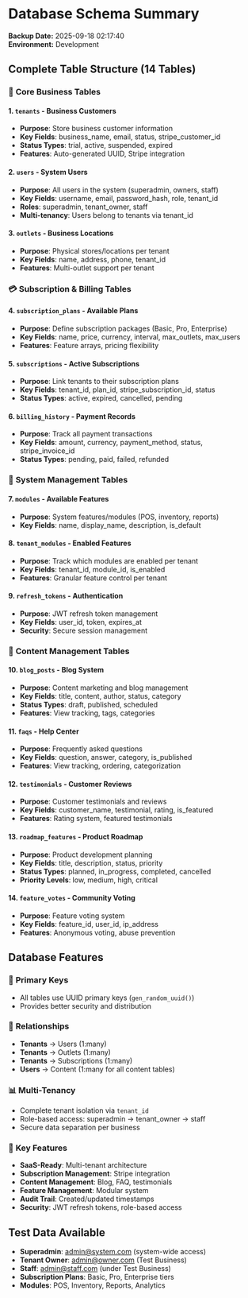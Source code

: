 # Database Schema Summary
**Backup Date:** 2025-09-18 02:17:40  
**Environment:** Development  

## Complete Table Structure (14 Tables)

### 🏢 **Core Business Tables**

#### 1. `tenants` - Business Customers
- **Purpose**: Store business customer information
- **Key Fields**: business_name, email, status, stripe_customer_id
- **Status Types**: trial, active, suspended, expired
- **Features**: Auto-generated UUID, Stripe integration

#### 2. `users` - System Users  
- **Purpose**: All users in the system (superadmin, owners, staff)
- **Key Fields**: username, email, password_hash, role, tenant_id
- **Roles**: superadmin, tenant_owner, staff
- **Multi-tenancy**: Users belong to tenants via tenant_id

#### 3. `outlets` - Business Locations
- **Purpose**: Physical stores/locations per tenant
- **Key Fields**: name, address, phone, tenant_id
- **Features**: Multi-outlet support per tenant

### 💳 **Subscription & Billing Tables**

#### 4. `subscription_plans` - Available Plans
- **Purpose**: Define subscription packages (Basic, Pro, Enterprise)
- **Key Fields**: name, price, currency, interval, max_outlets, max_users
- **Features**: Feature arrays, pricing flexibility

#### 5. `subscriptions` - Active Subscriptions  
- **Purpose**: Link tenants to their subscription plans
- **Key Fields**: tenant_id, plan_id, stripe_subscription_id, status
- **Status Types**: active, expired, cancelled, pending

#### 6. `billing_history` - Payment Records
- **Purpose**: Track all payment transactions
- **Key Fields**: amount, currency, payment_method, status, stripe_invoice_id
- **Status Types**: pending, paid, failed, refunded

### 🔧 **System Management Tables**

#### 7. `modules` - Available Features
- **Purpose**: System features/modules (POS, inventory, reports)
- **Key Fields**: name, display_name, description, is_default

#### 8. `tenant_modules` - Enabled Features
- **Purpose**: Track which modules are enabled per tenant
- **Key Fields**: tenant_id, module_id, is_enabled
- **Features**: Granular feature control per tenant

#### 9. `refresh_tokens` - Authentication
- **Purpose**: JWT refresh token management
- **Key Fields**: user_id, token, expires_at
- **Security**: Secure session management

### 📝 **Content Management Tables**

#### 10. `blog_posts` - Blog System
- **Purpose**: Content marketing and blog management
- **Key Fields**: title, content, author, status, category
- **Status Types**: draft, published, scheduled
- **Features**: View tracking, tags, categories

#### 11. `faqs` - Help Center
- **Purpose**: Frequently asked questions
- **Key Fields**: question, answer, category, is_published
- **Features**: View tracking, ordering, categorization

#### 12. `testimonials` - Customer Reviews
- **Purpose**: Customer testimonials and reviews
- **Key Fields**: customer_name, testimonial, rating, is_featured
- **Features**: Rating system, featured testimonials

#### 13. `roadmap_features` - Product Roadmap
- **Purpose**: Product development planning
- **Key Fields**: title, description, status, priority
- **Status Types**: planned, in_progress, completed, cancelled
- **Priority Levels**: low, medium, high, critical

#### 14. `feature_votes` - Community Voting
- **Purpose**: Feature voting system
- **Key Fields**: feature_id, user_id, ip_address
- **Features**: Anonymous voting, abuse prevention

## Database Features

### 🔑 **Primary Keys**
- All tables use UUID primary keys (`gen_random_uuid()`)
- Provides better security and distribution

### 🔗 **Relationships**
- **Tenants** → Users (1:many)
- **Tenants** → Outlets (1:many)  
- **Tenants** → Subscriptions (1:many)
- **Users** → Content (1:many for all content tables)

### 📊 **Multi-Tenancy**
- Complete tenant isolation via `tenant_id`
- Role-based access: superadmin → tenant_owner → staff
- Secure data separation per business

### 🎯 **Key Features**
- **SaaS-Ready**: Multi-tenant architecture
- **Subscription Management**: Stripe integration
- **Content Management**: Blog, FAQ, testimonials
- **Feature Management**: Modular system
- **Audit Trail**: Created/updated timestamps
- **Security**: JWT refresh tokens, role-based access

## Test Data Available
- **Superadmin**: admin@system.com (system-wide access)
- **Tenant Owner**: admin@owner.com (Test Business)
- **Staff**: admin@staff.com (under Test Business)
- **Subscription Plans**: Basic, Pro, Enterprise tiers
- **Modules**: POS, Inventory, Reports, Analytics